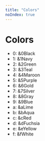 ```yaml
---
title: "Colors"
noIndex: true
---
```


# Colors

- 0: &0Black
- 1: &1Navy
- 2: &2Green
- 3: &3Teal
- 4: &4Maroon
- 5: &5Purple
- 6: &6Gold
- 7: &7Silver
- 8: &8Gray
- 9: &9Blue
- a: &aLime
- b: &bAqua
- c: &cRed
- d: &dFuchsia
- e: &eYellow
- f: &fWhite
